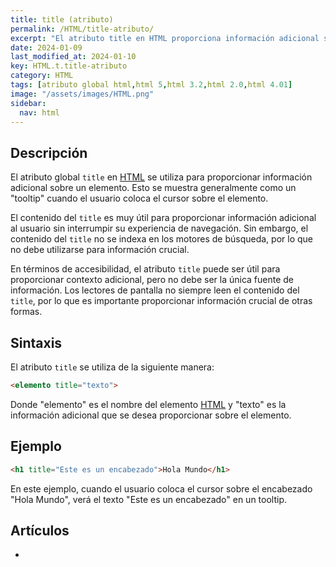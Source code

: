```yaml
---
title: title (atributo)
permalink: /HTML/title-atributo/
excerpt: "El atributo title en HTML proporciona información adicional sobre un elemento, mostrándose como un 'tooltip' al colocar el cursor. No es indexado por motores de búsqueda. Accesibilidad y contexto son importantes."
date: 2024-01-09
last_modified_at: 2024-01-10
key: HTML.t.title-atributo
category: HTML
tags: [atributo global html,html 5,html 3.2,html 2.0,html 4.01]
image: "/assets/images/HTML.png"
sidebar:
  nav: html
---
```


## Descripción


El atributo global `title` en [HTML](https://www.manualweb.net/html/) se utiliza para proporcionar información adicional sobre un elemento. Esto se muestra generalmente como un "tooltip" cuando el usuario coloca el cursor sobre el elemento.


El contenido del `title` es muy útil para proporcionar información adicional al usuario sin interrumpir su experiencia de navegación. Sin embargo, el contenido del `title` no se indexa en los motores de búsqueda, por lo que no debe utilizarse para información crucial.


En términos de accesibilidad, el atributo `title` puede ser útil para proporcionar contexto adicional, pero no debe ser la única fuente de información. Los lectores de pantalla no siempre leen el contenido del `title`, por lo que es importante proporcionar información crucial de otras formas.


## Sintaxis


El atributo `title` se utiliza de la siguiente manera:


```html
<elemento title="texto">
```


Donde "elemento" es el nombre del elemento [HTML](https://www.manualweb.net/html/) y "texto" es la información adicional que se desea proporcionar sobre el elemento.


## Ejemplo


```html
<h1 title="Este es un encabezado">Hola Mundo</h1>

```


En este ejemplo, cuando el usuario coloca el cursor sobre el encabezado "Hola Mundo", verá el texto "Este es un encabezado" en un tooltip.


## Artículos

- 
